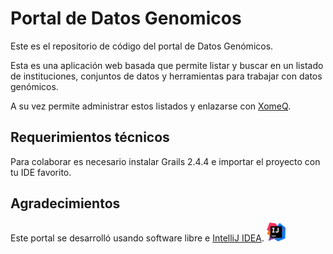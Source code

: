 # Portal de Datos Genomicos

Este es el repositorio de código del portal de Datos Genómicos.

Esta es una aplicación web basada que permite listar y buscar en un listado de instituciones, conjuntos de datos y herramientas para trabajar con datos genómicos.

A su vez permite administrar estos listados y enlazarse con [XomeQ](http://arkham.exp.dc.uba.ar/xomeq/public/html/tutorial.html).

## Requerimientos técnicos

Para colaborar es necesario instalar Grails 2.4.4 e importar el proyecto con tu IDE favorito.

## Agradecimientos

Este portal se desarrolló usando software libre e [IntelliJ IDEA](https://www.jetbrains.com/idea/). 
<img src="logo-ij.png" alt="logo IJ IDEA" width="30px" height="30px">

